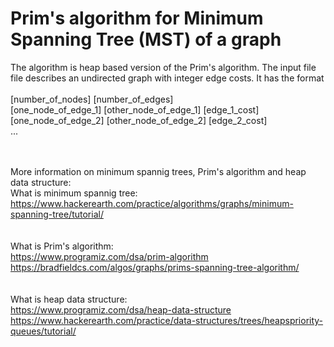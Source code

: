 # Prim's algorithm for Minimum Spanning Tree (MST) of a graph
The algorithm is heap based version of the Prim's algorithm. The input file file describes an undirected graph with integer edge costs.  It has the format <br/>
<br/>
[number_of_nodes] [number_of_edges] <br/>
[one_node_of_edge_1] [other_node_of_edge_1] [edge_1_cost]<br/>
[one_node_of_edge_2] [other_node_of_edge_2] [edge_2_cost] <br/>
...
<br/>
<br/>
<br/>

More information on minimum spannig trees, Prim's algorithm and heap data structure: <br/>
What is minimum spannig tree: <br/>
https://www.hackerearth.com/practice/algorithms/graphs/minimum-spanning-tree/tutorial/ <br/>
<br/>
<br/>
What is Prim's algorithm: <br/>
https://www.programiz.com/dsa/prim-algorithm <br/>
https://bradfieldcs.com/algos/graphs/prims-spanning-tree-algorithm/ <br/>
<br/>
<br/>
What is heap data structure: <br/>
https://www.programiz.com/dsa/heap-data-structure <br/>
https://www.hackerearth.com/practice/data-structures/trees/heapspriority-queues/tutorial/ <br/>
